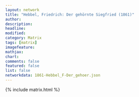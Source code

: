 ```yaml
---
layout: network
title: "Hebbel, Friedrich: Der gehörnte Siegfried (1861)"
author:
description:
headline:
modified:
category: Matrix
tags: [matrix]
imagefeature: 
mathjax: 
chart: 
comments: false
featured: false
list: false
networkdata: 1861-Hebbel_F-Der_gehoer.json
---
```

{% include matrix.html %}
